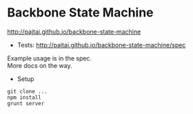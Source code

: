# Backbone State Machine

http://pajtai.github.io/backbone-state-machine
* Tests:
http://pajtai.github.io/backbone-state-machine/spec

Example usage is in the spec.  
More docs on the way.

* Setup 

```
git clone ...
npm install
grunt server
```
